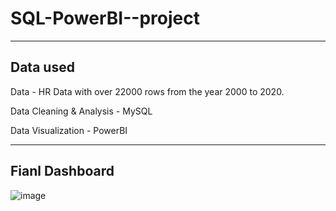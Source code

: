 # SQL-PowerBI--project
-----------------------------------------------
## Data used

Data - HR Data with over 22000 rows from the year 2000 to 2020.

Data Cleaning & Analysis - MySQL

Data Visualization - PowerBI

---------------------------------------------------
## Fianl Dashboard
![image](https://user-images.githubusercontent.com/127017909/236206256-55c32cd8-73a3-4358-b7e8-a56a10e57f17.png)
